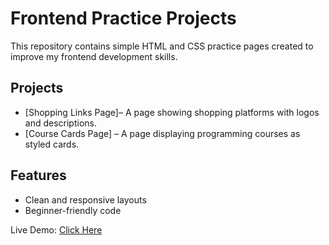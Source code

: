 # Frontend Practice Projects

This repository contains simple HTML and CSS practice pages created to improve my frontend development skills.

## Projects
- [Shopping Links Page]– A page showing shopping platforms with logos and descriptions.
- [Course Cards Page] – A page displaying programming courses as styled cards.

## Features
- Clean and responsive layouts
- Beginner-friendly code
 
Live Demo: [Click Here](https://github.com/arelli-sanjay/frontend-practice.git)  